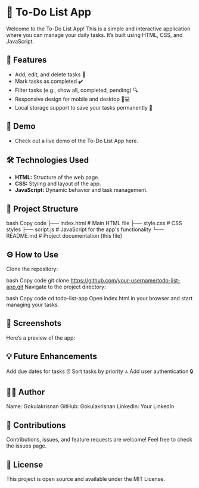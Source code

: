 # 📝 To-Do List App
Welcome to the To-Do List App! This is a simple and interactive application where you can manage your daily tasks. It’s built using HTML, CSS, and JavaScript.

## 🚀 Features

- Add, edit, and delete tasks 📝
- Mark tasks as completed ✔️
- Filter tasks (e.g., show all, completed, pending) 🔍
- Responsive design for mobile and desktop 📱💻
- Local storage support to save your tasks permanently 💾
  
## 🎯 Demo

- Check out a live demo of the To-Do List App here.

## 🛠️ Technologies Used

- **HTML:**  Structure of the web page.
- **CSS:** Styling and layout of the app.
- **JavaScript:** Dynamic behavior and task management.
  
## 📂 Project Structure

bash
Copy code
├── index.html         # Main HTML file
├── style.css          # CSS styles
├── script.js          # JavaScript for the app's functionality
└── README.md          # Project documentation (this file)
## ⚙️ How to Use
Clone the repository:

bash
Copy code
git clone https://github.com/your-username/todo-list-app.git
Navigate to the project directory:

bash
Copy code
cd todo-list-app
Open index.html in your browser and start managing your tasks.

## 📸 Screenshots
Here’s a preview of the app:



## 💡 Future Enhancements
Add due dates for tasks ⏰
Sort tasks by priority 🔝
Add user authentication 🔒
## 🧑‍💻 Author
Name: Gokulakrisnan
GitHub: Gokulakrisnan
LinkedIn: Your LinkedIn
## 🤝 Contributions
Contributions, issues, and feature requests are welcome! Feel free to check the issues page.

## 📄 License
This project is open source and available under the MIT License.
